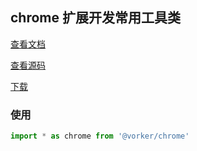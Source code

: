 ## chrome 扩展开发常用工具类

[查看文档](https://wvit.github.io/vorker/modules/_vorker_chrome.html)

[查看源码](https://github.com/wvit/vorker/tree/main/packages/chrome) 

[下载](https://www.npmjs.com/package/@vorker/chrome)

### 使用
``` typescript
import * as chrome from '@vorker/chrome'
```
